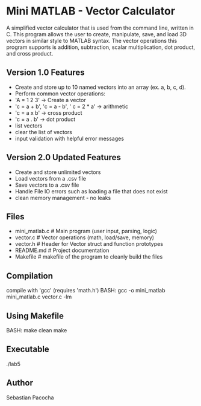 # Mini MATLAB - Vector Calculator

A simplified vector calculator that is used from the command line, written in C.
This program allows the user to  create, manipulate, save, and load 3D vectors in similar style to MATLAB syntax. The vector operations this program supports is addition, subtraction, scalar multiplication, dot product, and cross product.

## Version 1.0 Features

- Create and store up to 10 named vectors into an array (ex. a, b, c, d).
- Perform common vector operations:
- 'A = 1 2 3' -> Create a vector
- 'c = a + b', 'c = a - b', ' c = 2 * a' -> arithmetic
- 'c = a x b' -> cross product
- 'c = a . b' -> dot product
- list vectors
- clear the list of vectors
- input validation with helpful error messages

## Version 2.0 Updated Features

- Create and store unlimited vectors
- Load vectors from a .csv file
- Save vectors to a .csv file
- Handle File IO errors such as loading a file that does not exist
- clean memory management - no leaks

## Files

- mini_matlab.c # Main program (user input, parsing, logic)
- vector.c # Vector operations (math, load/save, memory)
- vector.h # Header for Vector struct and function prototypes
- README.md # Project documentation
- Makefile # makefile of the program to cleanly build the files

## Compilation

compile with 'gcc' (requires 'math.h')
BASH: gcc -o mini_matlab mini_matlab.c vector.c -lm

## Using Makefile

BASH:
make clean
make

## Executable

./lab5

## Author

Sebastian Pacocha
